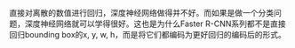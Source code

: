 直接对离散的数值进行回归，深度神经网络做得并不好。而如果是做一个分类问题，深度神经网络就可以学得很好。这也是为什么Faster R-CNN系列都不是直接回归bounding box的x, y, w, h，而是将它们都编码为更好回归的编码后的形式。